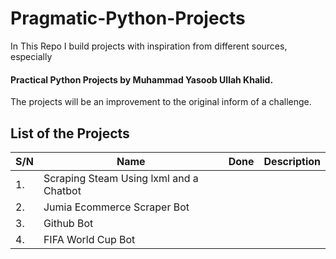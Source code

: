 # Pragmatic-Python-Projects

In This Repo I build projects with inspiration from different sources, especially

#### Practical Python Projects by Muhammad Yasoob Ullah Khalid.

The projects will be an improvement to the original inform of a challenge.

## List of the Projects

| S/N | Name                                    | Done | Description |
| --- | --------------------------------------- | ---- | ----------- |
| 1.  | Scraping Steam Using lxml and a Chatbot |      |             |
| 2.  | Jumia Ecommerce Scraper Bot             |      |             |
| 3.  | Github Bot                              |      |             |
| 4.  | FIFA World Cup Bot                      |      |             |